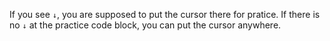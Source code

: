 If you see `↓`, you are supposed to put the cursor there for pratice. If there is no `↓` at the practice code block, you can put the cursor anywhere.
